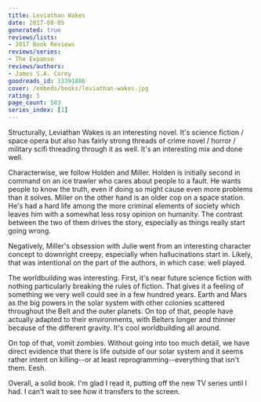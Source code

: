 ```yaml
---
title: Leviathan Wakes
date: 2017-08-05
generated: true
reviews/lists:
- 2017 Book Reviews
reviews/series:
- The Expanse
reviews/authors:
- James S.A. Corey
goodreads_id: 33391886
cover: /embeds/books/leviathan-wakes.jpg
rating: 5
page_count: 583
series_index: [1]
---
```

Structurally, Leviathan Wakes is an interesting novel. It's science fiction / space opera but also has fairly strong threads of crime novel / horror / military scifi threading through it as well. It's an interesting mix and done well.  

Characterwise, we follow Holden and Miller. Holden is initially second in command on an ice trawler who cares about people to a fault. He wants people to know the truth, even if doing so might cause even more problems than it solves. Miller on the other hand is an older cop on a space station. He's had a hard life among the more criminal elements of society which leaves him with a somewhat less rosy opinion on humanity. The contrast between the two of them drives the story, especially as things really start going wrong.  

<!--more-->

Negatively, Miller's obsession with Julie went from an interesting character concept to downright creepy, especially when hallucinations start in. Likely, that was intentional on the part of the authors, in which case: well played.  

The worldbuilding was interesting. First, it's near future science fiction with nothing particularly breaking the rules of fiction. That gives it a feeling of something we very well could see in a few hundred years. Earth and Mars as the big powers in the solar system with other colonies scattered throughout the Belt and the outer planets. On top of that, people have actually adapted to their environments, with Belters longer and thinner because of the different gravity. It's cool worldbuilding all around.  

On top of that, vomit zombies. Without going into too much detail, we have direct evidence that there is life outside of our solar system and it seems rather intent on killing--or at least reprogramming--everything that isn't them. Eesh.  

Overall, a solid book. I'm glad I read it, putting off the new TV series until I had. I can't wait to see how it transfers to the screen.